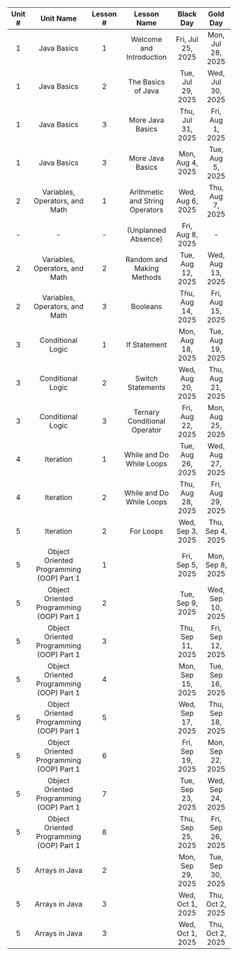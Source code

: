 | Unit # |                Unit Name                 | Lesson # |           Lesson Name           |     Black Day     |     Gold Day      | 
|:------:|:----------------------------------------:|:--------:|:-------------------------------:|:-----------------:|:-----------------:|
|   1    |               Java Basics                |    1     |    Welcome and Introduction     | Fri, Jul 25, 2025 | Mon, Jul 28, 2025 | 
|   1    |               Java Basics                |    2     |       The Basics of Java        | Tue, Jul 29, 2025 | Wed, Jul 30, 2025 |  
|   1    |               Java Basics                |    3     |        More Java Basics         | Thu, Jul 31, 2025 | Fri, Aug 1, 2025  |   
|   1    |               Java Basics                |    3     |        More Java Basics         | Mon, Aug 4, 2025  | Tue, Aug 5, 2025  |  
|   2    |      Variables, Operators, and Math      |    1     | Arithmetic and String Operators | Wed, Aug 6, 2025  | Thu, Aug 7, 2025  |  
|   -    |                    -                     |    -     |       (Unplanned Absence)       | Fri, Aug 8, 2025  |         -         |        
|   2    |      Variables, Operators, and Math      |    2     |    Random and Making Methods    | Tue, Aug 12, 2025 | Wed, Aug 13, 2025 |       
|   2    |      Variables, Operators, and Math      |    3     |            Booleans             | Thu, Aug 14, 2025 | Fri, Aug 15, 2025 |       
|   3    |            Conditional Logic             |    1     |          If Statement           | Mon, Aug 18, 2025 | Tue, Aug 19, 2025 |       
|   3    |            Conditional Logic             |    2     |        Switch Statements        | Wed, Aug 20, 2025 | Thu, Aug 21, 2025 |         
|   3    |            Conditional Logic             |    3     |  Ternary Conditional Operator   | Fri, Aug 22, 2025 | Mon, Aug 25, 2025 |       
|   4    |                Iteration                 |    1     |    While and Do While Loops     | Tue, Aug 26, 2025 | Wed, Aug 27, 2025 |       
|   4    |                Iteration                 |    2     |    While and Do While Loops     | Thu, Aug 28, 2025 | Fri, Aug 29, 2025 |       
|   5    |                Iteration                 |    2     |            For Loops            | Wed, Sep 3, 2025  | Thu, Sep 4, 2025  |       
|   5    | Object Oriented Programming (OOP) Part 1 |    1     |                                 | Fri, Sep 5, 2025  | Mon, Sep 8, 2025  |       
|   5    | Object Oriented Programming (OOP) Part 1 |    2     |                                 | Tue, Sep 9, 2025  | Wed, Sep 10, 2025 |     
|   5    | Object Oriented Programming (OOP) Part 1 |    3     |                                 | Thu, Sep 11, 2025 | Fri, Sep 12, 2025 |     
|   5    | Object Oriented Programming (OOP) Part 1 |    4     |                                 | Mon, Sep 15, 2025 | Tue, Sep 16, 2025 |     
|   5    | Object Oriented Programming (OOP) Part 1 |    5     |                                 | Wed, Sep 17, 2025 | Thu, Sep 18, 2025 |  
|   5    | Object Oriented Programming (OOP) Part 1 |    6     |                                 | Fri, Sep 19, 2025 | Mon, Sep 22, 2025 |  
|   5    | Object Oriented Programming (OOP) Part 1 |    7     |                                 | Tue, Sep 23, 2025 | Wed, Sep 24, 2025 |  
|   5    | Object Oriented Programming (OOP) Part 1 |    8     |                                 | Thu, Sep 25, 2025 | Fri, Sep 26, 2025 |  
|   5    |              Arrays in Java              |    2     |                                 | Mon, Sep 29, 2025 | Tue, Sep 30, 2025 |  
|   5    |              Arrays in Java              |    3     |                                 | Wed, Oct 1, 2025  | Thu, Oct 2, 2025  |  
|   5    |              Arrays in Java              |    3     |                                 | Wed, Oct 1, 2025  | Thu, Oct 2, 2025  |  

 